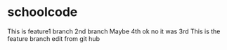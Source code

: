# schoolcode
This is feature1 branch 
2nd branch 
Maybe 4th 
ok no it was 3rd 
This is the feature branch 
edit from git hub
